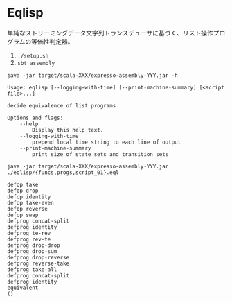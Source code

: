 # Eqlisp

単純なストリーミングデータ文字列トランスデューサに基づく、リスト操作プログラムの等価性判定器。

1. `./setup.sh`
1. `sbt assembly`

`java -jar target/scala-XXX/expresso-assembly-YYY.jar -h`

```
Usage: eqlisp [--logging-with-time] [--print-machine-summary] [<script file>...]

decide equivalence of list programs

Options and flags:
    --help
        Display this help text.
    --logging-with-time
        prepend local time string to each line of output
    --print-machine-summary
        print size of state sets and transition sets
```

`java -jar target/scala-XXX/expresso-assembly-YYY.jar ./eqlisp/{funcs,progs,script_01}.eql`

```
defop take
defop drop
defop identity
defop take-even
defop reverse
defop swap
defprog concat-split
defprog identity
defprog te-rev
defprog rev-te
defprog drop-drop
defprog drop-sum
defprog drop-reverse
defprog reverse-take
defprog take-all
defprog concat-split
defprog identity
equivalent
()
```
